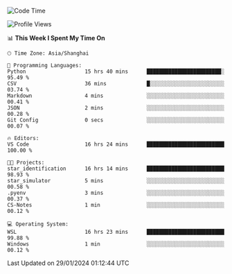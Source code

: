 <!--START_SECTION:waka-->
![Code Time](http://img.shields.io/badge/Code%20Time-1%2C476%20hrs%209%20mins-blue)

![Profile Views](http://img.shields.io/badge/Profile%20Views-0-blue)

📊 **This Week I Spent My Time On** 

```text
🕑︎ Time Zone: Asia/Shanghai

💬 Programming Languages: 
Python                   15 hrs 40 mins      ████████████████████████░   95.49 % 
CSV                      36 mins             █░░░░░░░░░░░░░░░░░░░░░░░░   03.74 % 
Markdown                 4 mins              ░░░░░░░░░░░░░░░░░░░░░░░░░   00.41 % 
JSON                     2 mins              ░░░░░░░░░░░░░░░░░░░░░░░░░   00.28 % 
Git Config               0 secs              ░░░░░░░░░░░░░░░░░░░░░░░░░   00.07 % 

🔥 Editors: 
VS Code                  16 hrs 24 mins      █████████████████████████   100.00 % 

🐱‍💻 Projects: 
star_identification      16 hrs 14 mins      █████████████████████████   98.93 % 
star_simulator           5 mins              ░░░░░░░░░░░░░░░░░░░░░░░░░   00.58 % 
.pyenv                   3 mins              ░░░░░░░░░░░░░░░░░░░░░░░░░   00.37 % 
CS-Notes                 1 min               ░░░░░░░░░░░░░░░░░░░░░░░░░   00.12 % 

💻 Operating System: 
WSL                      16 hrs 23 mins      █████████████████████████   99.88 % 
Windows                  1 min               ░░░░░░░░░░░░░░░░░░░░░░░░░   00.12 % 
```


 Last Updated on 29/01/2024 01:12:44 UTC
<!--END_SECTION:waka-->